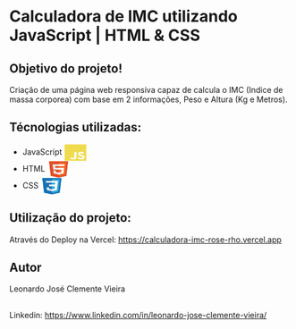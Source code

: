 # Calculadora de IMC utilizando JavaScript | HTML & CSS
## Objetivo do projeto!
Criação de uma página web responsiva capaz de calcula o IMC (Indice de massa corporea) com base em 2 informações,
Peso e Altura (Kg e Metros).
## Técnologias utilizadas:
- JavaScript <img align="center" height="30" width="40" src="https://raw.githubusercontent.com/devicons/devicon/master/icons/javascript/javascript-plain.svg">
- HTML <img align="center" height="30" width="40" src="https://raw.githubusercontent.com/devicons/devicon/master/icons/html5/html5-original.svg">
- CSS <img align="center" height="30" width="40" src="https://raw.githubusercontent.com/devicons/devicon/master/icons/css3/css3-original.svg">
## Utilização do projeto:
Através do Deploy na Vercel: https://calculadora-imc-rose-rho.vercel.app
## Autor
Leonardo José Clemente Vieira
##
Linkedin: https://www.linkedin.com/in/leonardo-jose-clemente-vieira/


